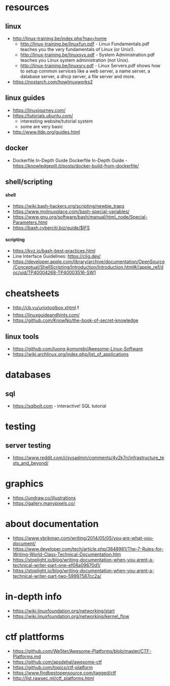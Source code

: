 # resources

## linux
- http://linux-training.be/index.php?nav=home
    - http://linux-training.be/linuxfun.pdf - Linux Fundamentals.pdf teaches you the very fundamentals of Linux (or Unix!).
    - http://linux-training.be/linuxsys.pdf - System Administration.pdf teaches you Linux system administration (not Unix).
    - http://linux-training.be/linuxsrv.pdf - Linux Servers.pdf shows how to setup common services like a web server, a name server, a database server, a dhcp server, a file server and more.
- https://nostarch.com/howlinuxworks2

## linux guides
- https://linuxjourney.com/
- https://tutorials.ubuntu.com/
    - interesting website/tutorial system
    - some are very basic
- http://www.tldp.org/guides.html

## docker
- Dockerfile In-Depth Guide Dockerfile In-Depth Guide - https://knowledgepill.it/posts/docker-build-from-dockerfile/

## shell/scripting
#### shell
- https://wiki.bash-hackers.org/scripting/newbie_traps
- https://www.mylinuxplace.com/bash-special-variables/
- https://www.gnu.org/software/bash/manual/html_node/Special-Parameters.html
- https://bash.cyberciti.biz/guide/$IFS

#### scripting
- https://kvz.io/bash-best-practices.html
- Line Interface Guidelines: https://clig.dev/
- https://developer.apple.com/library/archive/documentation/OpenSource/Conceptual/ShellScripting/Introduction/Introduction.html#//apple_ref/doc/uid/TP40004268-TP40003516-SW1

# cheatsheets

- http://cb.vu/unixtoolbox.xhtml :exclamation:
- https://linuxguideandhints.com/
- https://github.com/KnowNo/the-book-of-secret-knowledge

## linux tools
- https://github.com/luong-komorebi/Awesome-Linux-Software
- https://wiki.archlinux.org/index.php/list_of_applications

# databases
## sql
- https://sqlbolt.com - interactive! SQL tutorial

# testing
## server testing
- https://www.reddit.com/r/sysadmin/comments/4v2k7n/infrastructure_tests_and_beyond/

# graphics
- https://undraw.co/illustrations
- https://gallery.manypixels.co/

# about documentation
- https://www.ybrikman.com/writing/2014/05/05/you-are-what-you-document/
- https://www.developer.com/tech/article.php/3848981/The-7-Rules-for-Writing-World-Class-Technical-Documentation.htm
- https://stoplight.io/blog/writing-documentation-when-you-arent-a-technical-writer-part-one-ef08a09870d1/
- https://stoplight.io/blog/writing-documentation-when-you-arent-a-technical-writer-part-two-59997587cc2a/

# in-depth info
- https://wiki.linuxfoundation.org/networking/start
- https://wiki.linuxfoundation.org/networking/kernel_flow

# ctf plattforms
- https://github.com/We5ter/Awesome-Platforms/blob/master/CTF-Platforms.md
- https://github.com/apsdehal/awesome-ctf
- https://github.com/topics/ctf-platform
- https://www.findbestopensource.com/tagged/ctf
- http://list.rawsec.ml/ctf_platforms.html
